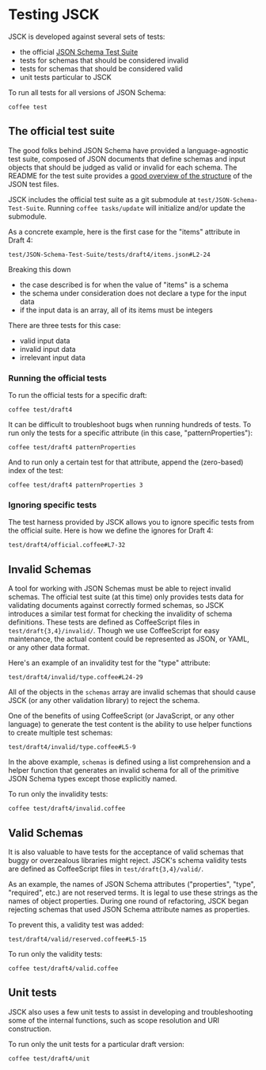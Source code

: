 # Testing JSCK

JSCK is developed against several sets of tests:

* the official [JSON Schema Test Suite][canonical]
* tests for schemas that should be considered invalid
* tests for schemas that should be considered valid
* unit tests particular to JSCK

To run all tests for all versions of JSON Schema:

    coffee test


## The official test suite

The good folks behind JSON Schema have provided a language-agnostic test suite,
composed of JSON documents that define schemas and input objects that should be
judged as valid or invalid for each schema. The README for the test suite
provides a
[good overview of the structure](https://github.com/json-schema/JSON-Schema-Test-Suite#structure-of-a-test)
of the JSON test files.

JSCK includes the official test suite as a git submodule at
`test/JSON-Schema-Test-Suite`. Running `coffee tasks/update` will initialize
and/or update the submodule.


As a concrete example, here is the first case for the "items" attribute in Draft 4:

```test/JSON-Schema-Test-Suite/tests/draft4/items.json#L2-24```

Breaking this down

* the case described is for when the value of "items" is a schema
* the schema under consideration does not declare a type for the input data
* if the input data is an array, all of its items must be integers

There are three tests for this case:

* valid input data
* invalid input data
* irrelevant input data


### Running the official tests

To run the official tests for a specific draft:

    coffee test/draft4

It can be difficult to troubleshoot bugs when running hundreds of tests.
To run only the tests for a specific attribute (in this case,
"patternProperties"):

    coffee test/draft4 patternProperties

And to run only a certain test for that attribute, append the (zero-based)
index of the test:

    coffee test/draft4 patternProperties 3


### Ignoring specific tests

The test harness provided by JSCK allows you to ignore specific tests from
the official suite. Here is how we define the ignores for Draft 4:

```test/draft4/official.coffee#L7-32```


## Invalid Schemas

A tool for working with JSON Schemas must be able to reject invalid schemas.
The official test suite (at this time) only provides tests data for validating
documents against correctly formed schemas, so JSCK introduces a similar
test format for checking the invalidity of schema definitions.  These tests
are defined as CoffeeScript files in `test/draft{3,4}/invalid/`.  Though we
use CoffeeScript for easy maintenance, the actual content could be represented
as JSON, or YAML, or any other data format.

Here's an example of an invalidity test for the "type" attribute:

```test/draft4/invalid/type.coffee#L24-29```

All of the objects in the `schemas` array are invalid schemas that should
cause JSCK (or any other validation library) to reject the schema.

One of the benefits of using CoffeeScript (or JavaScript, or any other
language) to generate the test content is the ability to use helper functions
to create multiple test schemas:

```test/draft4/invalid/type.coffee#L5-9```

In the above example, `schemas` is defined using a list comprehension and a 
helper function that generates an invalid schema for all of the primitive JSON
Schema types except those explicitly named.

To run only the invalidity tests:

    coffee test/draft4/invalid.coffee

## Valid Schemas

It is also valuable to have tests for the acceptance of valid schemas that
buggy or overzealous libraries might reject.  JSCK's schema validity tests
are defined as CoffeeScript files in `test/draft{3,4}/valid/`.

As an example, the names of JSON Schema attributes ("properties", "type",
"required", etc.) are not reserved terms.  It is legal to use these strings
as the names of object properties.  During one round of refactoring, JSCK
began rejecting schemas that used JSON Schema attribute names as properties.

To prevent this, a validity test was added:

```test/draft4/valid/reserved.coffee#L5-15```


To run only the validity tests:

    coffee test/draft4/valid.coffee


## Unit tests

JSCK also uses a few unit tests to assist in developing and troubleshooting
some of the internal functions, such as scope resolution and URI construction.

To run only the unit tests for a particular draft version:

    coffee test/draft4/unit


[canonical]:https://github.com/json-schema/JSON-Schema-Test-Suite



